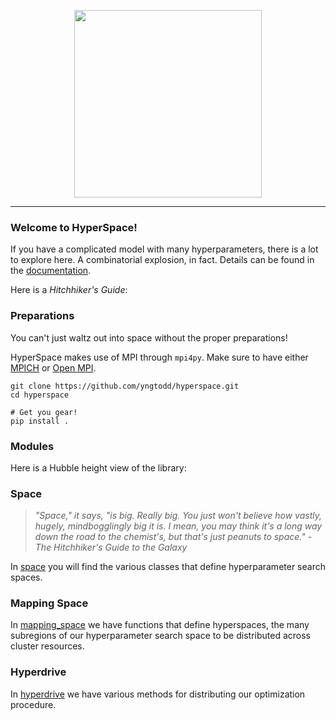 <p align="center">
    <img width="300" src="https://github.com/yngtodd/hyperspace/blob/master/img/hyperspace_logo.png">
</p>

---------------------------

### Welcome to HyperSpace!

If you have a complicated model with many hyperparameters, there is a lot to explore here.
A combinatorial explosion, in fact. Details can be found in the [documentation](http://hyperspace.readthedocs.io/en/latest/).

Here is a *Hitchhiker's Guide*:

### Preparations

You can't just waltz out into space without the proper preparations! 

HyperSpace makes use of MPI through `mpi4py`. Make sure to have either [MPICH](http://www.mpich.org/) or [Open MPI](https://www.open-mpi.org/).

```
git clone https://github.com/yngtodd/hyperspace.git
cd hyperspace

# Get you gear!
pip install .
```

### Modules

Here is a Hubble height view of the library: 

### Space

> _"Space," it says, "is big. Really big. You just won't believe how vastly, hugely,
mindbogglingly big it is. I mean, you may think it's a long way down the road to the
chemist's, but that's just peanuts to space." - The Hitchhiker's Guide to the Galaxy_

In [space](https://github.com/yngtodd/hyperspace/blob/master/hyperspace/space/space.py)
you will find the various classes that define hyperparameter search spaces.

### Mapping Space

In [mapping_space](https://github.com/yngtodd/hyperspace/blob/master/hyperspace/space/mapping_space.py)
we have functions that define hyperspaces, the many subregions
of our hyperparameter search space to be distributed across cluster resources.


### Hyperdrive

In [hyperdrive](https://github.com/yngtodd/hyperspace/tree/master/hyperspace/hyperdrive)
we have various methods for distributing our optimization procedure.
